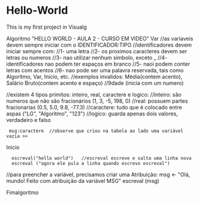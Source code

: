 # Hello-World
This is my first project in Visualg

Algoritmo "HELLO WORLD - AULA 2 - CURSO EM VIDEO"
Var
//as variaveis devem sempre iniciar com o IDENTIFICADOR:TIPO
//identificadores devem iniciar sempre com:
//1- uma letra
//2- os proximos caracteres devem ser letras ou numeros
//3- nao utilizar nenhum simbolo, exceto _
//4- identificadores nao podem ter espaços em branco
//5- naoi podem conter letras com acentos
//6- nao pode ser uma palavra reservada, tais como Algoritmo, Var, Inicio, etc.
//exemplos invalidos: Média(contem acento), Salário Bruto(contem acento e espaço)
//9dade (inicia com um numero)

//existem 4 tipos primitos: inteiro, real, caractere e logico:
//inteiro: são numeros que não são fracionários (1, 3, -5, 198, 0)
//real: possuem partes fracionarias (0.5, 5.0, 9.8, -77.3)
//caractere: tudo que é colocado entre aspas ("LG", "Algoritmo", "123")
//logico: guarda apenas dois valores, verdadeiro e falso

     msg:caractere  //observe que criou na tabela ao lado uma variável vazia >>

Inicio

      escreval("hello world")   //escreval escreve e salta uma linha nova
      escreval ("agora ele pula a linha quando escrevo escreval")
      
//para preencher a variável, precisamos criar uma Atribuição:
       msg <- "Olá, mundo! Feito com atribuição da variável MSG"
      escreval (msg)

Fimalgoritmo
